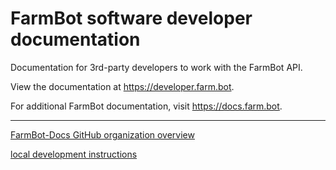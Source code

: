 # FarmBot software developer documentation

Documentation for 3rd-party developers to work with the FarmBot API.

View the documentation at https://developer.farm.bot.

For additional FarmBot documentation, visit https://docs.farm.bot.

---

[FarmBot-Docs GitHub organization overview](https://github.com/FarmBot-Docs/farmbot-docs/blob/main/docs/overview.md)

[local development instructions](https://github.com/FarmBot-Docs/farmbot-docs/blob/main/docs/development.md)
